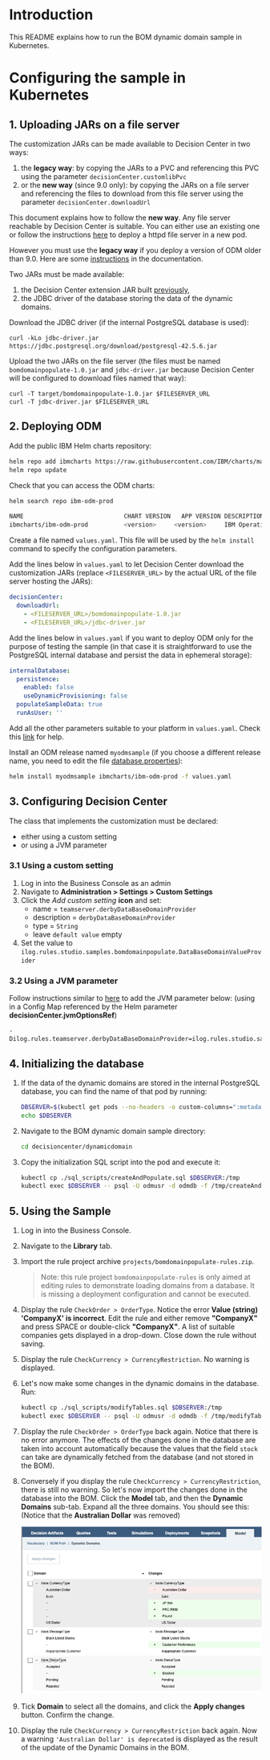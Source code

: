 # Introduction

This README explains how to run the BOM dynamic domain sample in Kubernetes.

#  Configuring the sample in Kubernetes

## 1. Uploading JARs on a file server

The customization JARs can be made available to Decision Center in two ways:
1. the **legacy way**: by copying the JARs to a PVC and referencing this PVC using the parameter `decisionCenter.customlibPvc`
1. or the **new way** (since 9.0 only): by copying the JARs on a file server and referencing the files to download from this file server using the parameter `decisionCenter.downloadUrl`

This document explains how to follow the **new way**. Any file server reachable by Decision Center is suitable. You can either use an existing one or follow the instructions [here](https://github.com/DecisionsDev/odm-docker-kubernetes/blob/vnext-release/contrib/file-server/README.md#setup-an-httpd-file-server) to deploy a httpd file server in a new pod.

However you must use the **legacy way** if you deploy a version of ODM older than 9.0. Here are some [instructions](https://www.ibm.com/docs/en/odm/9.0.0?topic=kubernetes-customizing-decision-center-business-console) in the documentation.

Two JARs must be made available:
  1. the Decision Center extension JAR built [previously](README.md#building-the-decision-center-extension-jar),
  1. the JDBC driver of the database storing the data of the dynamic domains.

Download the JDBC driver (if the internal PostgreSQL database is used):
```
curl -kLo jdbc-driver.jar https://jdbc.postgresql.org/download/postgresql-42.5.6.jar
```

Upload the two JARs on the file server (the files must be named `bomdomainpopulate-1.0.jar` and `jdbc-driver.jar` because Decision Center will be configured to download files named that way):
```
curl -T target/bomdomainpopulate-1.0.jar $FILESERVER_URL
curl -T jdbc-driver.jar $FILESERVER_URL
```

## 2. Deploying ODM

Add the public IBM Helm charts repository:
```bash
helm repo add ibmcharts https://raw.githubusercontent.com/IBM/charts/master/repo/ibm-helm
helm repo update
````

Check that you can access the ODM charts:
```bash
helm search repo ibm-odm-prod
```
```bash
NAME                        	CHART VERSION	APP VERSION	DESCRIPTION
ibmcharts/ibm-odm-prod      	<version>     <version>  	IBM Operational Decision Manager  License By in...
```

Create a file named `values.yaml`. This file will be used by the `helm install` command to specify the configuration parameters. 

Add the lines below in `values.yaml` to let Decision Center download the customization JARs (replace `<FILESERVER_URL>` by the actual URL of the file server hosting the JARs):
```yaml
decisionCenter:
  downloadUrl:
    - <FILESERVER_URL>/bomdomainpopulate-1.0.jar
    - <FILESERVER_URL>/jdbc-driver.jar
```

Add the lines below in `values.yaml` if you want to deploy ODM only for the purpose of testing the sample (in that case it is straightforward to use the PostgreSQL internal database and persist the data in ephemeral storage): 
```yaml
internalDatabase:
  persistence:
    enabled: false
    useDynamicProvisioning: false
  populateSampleData: true
  runAsUser: ''
```

Add all the other parameters suitable to your platform in `values.yaml`. Check this [link](https://github.com/DecisionsDev/odm-docker-kubernetes/tree/master/platform) for help.

Install an ODM release named `myodmsample` (if you choose a different release name, you need to edit the file [database.properties](src/ilog.rules.studio.samples.bomdomainpopulate/src/main/resources/data/database.properties)):
```bash
helm install myodmsample ibmcharts/ibm-odm-prod -f values.yaml
```

## 3. Configuring Decision Center

The class that implements the customization must be declared:
- either using a custom setting
- or using a JVM parameter 

### 3.1 Using a custom setting
1. Log in into the Business Console as an admin
1. Navigate to **Administration > Settings > Custom Settings**
1. Click the *Add custom setting* **icon** and set:
    - name = `teamserver.derbyDataBaseDomainProvider`
    - description = `derbyDataBaseDomainProvider`
    - type = `String`
    - leave `default value` empty
1. Set the value to `ilog.rules.studio.samples.bomdomainpopulate.DataBaseDomainValueProvider`

### 3.2 Using a JVM parameter

Follow instructions similar to [here](https://www.ibm.com/docs/en/odm/9.0.0?topic=kubernetes-persisting-decision-center-ruleset-cache) to add the JVM parameter below: (using in a Config Map referenced by the Helm parameter **decisionCenter.jvmOptionsRef**)
```
-Dilog.rules.teamserver.derbyDataBaseDomainProvider=ilog.rules.studio.samples.bomdomainpopulate.DataBaseDomainValueProvider
```

## 4. Initializing the database

1. If the data of the dynamic domains are stored in the internal PostgreSQL database, you can find the name of that pod by running:
    ```bash
    DBSERVER=$(kubectl get pods --no-headers -o custom-columns=":metadata.name" |grep dbserver)
    echo $DBSERVER
    ```

1. Navigate to the BOM dynamic domain sample directory:
    ```bash
    cd decisioncenter/dynamicdomain
    ```

1. Copy the initialization SQL script into the pod and execute it:
    ```bash
    kubectl cp ./sql_scripts/createAndPopulate.sql $DBSERVER:/tmp
    kubectl exec $DBSERVER -- psql -U odmusr -d odmdb -f /tmp/createAndPopulate.sql
    ```

## 5. Using the Sample

1. Log in into the Business Console.
1. Navigate to the **Library** tab.
1. Import the rule project archive `projects/bomdomainpopulate-rules.zip`.
    > Note: this rule project `bomdomainpopulate-rules` is only aimed at editing rules to demonstrate loading domains from a database. It is missing a deployment configuration and cannot be executed.
1. Display the rule `CheckOrder > OrderType`. Notice the error **Value (string) 'CompanyX' is incorrect**. Edit the rule and either remove **"CompanyX"** and press SPACE or double-click **"CompanyX"**. A list of suitable companies gets displayed in a drop-down. Close down the rule without saving.
1. Display the rule `CheckCurrency > CurrencyRestriction`. No warning is displayed.
1. Let's now make some changes in the dynamic domains in the database. Run:
    ```bash
    kubectl cp ./sql_scripts/modifyTables.sql $DBSERVER:/tmp
    kubectl exec $DBSERVER -- psql -U odmusr -d odmdb -f /tmp/modifyTables.sql
    ```

1. Display the rule `CheckOrder > OrderType` back again. Notice that there is no error anymore. The effects of the changes done in the database are taken into account automatically because the values that the field `stock` can take are dynamically fetched from the database (and not stored in the BOM).
1. Conversely if you display the rule `CheckCurrency > CurrencyRestriction`, there is still no warning. So let's now import the changes done in the database into the BOM. Click the **Model** tab, and then the **Dynamic Domains** sub-tab. Expand all the three domains. You should see this: (Notice that the **Australian Dollar** was removed)

    ![Dynamic Domains update](images/dynamicDomainsUpdate.png)

1. Tick **Domain** to select all the domains, and click the **Apply changes** button. Confirm the change.
1. Display the rule `CheckCurrency > CurrencyRestriction` back again. Now a warning `'Australian Dollar' is deprecated` is displayed as the result of the update of the Dynamic Domains in the BOM.
